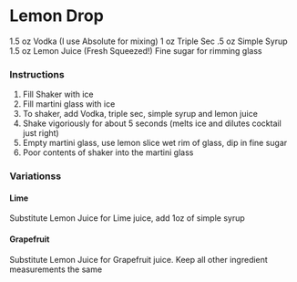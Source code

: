 # Lemon Drop
1.5 oz Vodka (I use Absolute for mixing)
1 oz Triple Sec
.5 oz Simple Syrup
1.5 oz Lemon Juice (Fresh Squeezed!)
Fine sugar for rimming glass

### Instructions
1. Fill Shaker with ice
2. Fill martini glass with ice
3. To shaker, add Vodka, triple sec, simple syrup and lemon juice
4. Shake vigoriously for about 5 seconds (melts ice and dilutes cocktail just right)
5. Empty martini glass, use lemon slice wet rim of glass, dip in fine sugar
5. Poor contents of shaker into the martini glass

### Variationss
#### Lime
Substitute Lemon Juice for Lime juice, add 1oz of simple syrup

#### Grapefruit
Substitute Lemon Juice for Grapefruit juice. Keep all other ingredient measurements the same

